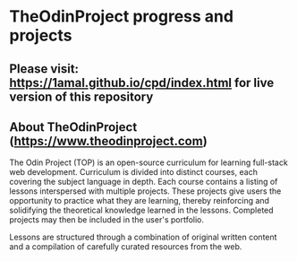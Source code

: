 # TheOdinProject progress and projects 
## Please visit: https://1amal.github.io/cpd/index.html for live version of this repository

## About TheOdinProject (https://www.theodinproject.com)
The Odin Project (TOP) is an open-source curriculum for learning full-stack web development. Curriculum is divided into distinct courses, each covering the subject language in depth. Each course contains a listing of lessons interspersed with multiple projects. These projects give users the opportunity to practice what they are learning, thereby reinforcing and solidifying the theoretical knowledge learned in the lessons. Completed projects may then be included in the user's portfolio.

Lessons are structured through a combination of original written content and a compilation of carefully curated resources from the web. 